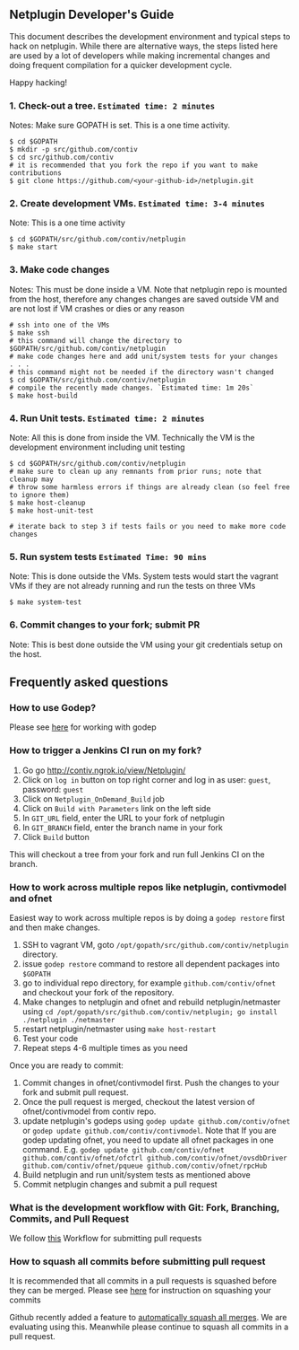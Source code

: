 ## Netplugin Developer's Guide
This document describes the development environment and typical steps to hack on netplugin.
While there are alternative ways, the steps listed here are used by a lot of developers while
making incremental changes and doing frequent compilation for a quicker development cycle.

Happy hacking!

### 1. Check-out a tree. `Estimated time: 2 minutes`
Notes: Make sure GOPATH is set. This is a one time activity.
```
$ cd $GOPATH
$ mkdir -p src/github.com/contiv
$ cd src/github.com/contiv
# it is recommended that you fork the repo if you want to make contributions
$ git clone https://github.com/<your-github-id>/netplugin.git
```

### 2. Create development VMs. `Estimated time: 3-4 minutes`
Note: This is a one time activity
```
$ cd $GOPATH/src/github.com/contiv/netplugin
$ make start
```

### 3. Make code changes
Notes: This must be done inside a VM. Note that netplugin repo is mounted from the host,
therefore any changes changes are saved outside VM and are not lost if VM crashes or dies or any reason
```
# ssh into one of the VMs
$ make ssh
# this command will change the directory to $GOPATH/src/github.com/contiv/netplugin
# make code changes here and add unit/system tests for your changes
. . .
# this command might not be needed if the directory wasn't changed
$ cd $GOPATH/src/github.com/contiv/netplugin
# compile the recently made changes. `Estimated time: 1m 20s`
$ make host-build
```

### 4. Run Unit tests. `Estimated time: 2 minutes`
Note: All this is done from inside the VM. Technically the VM is
the development environment including unit testing
```
$ cd $GOPATH/src/github.com/contiv/netplugin
# make sure to clean up any remnants from prior runs; note that cleanup may
# throw some harmless errors if things are already clean (so feel free to ignore them)
$ make host-cleanup
$ make host-unit-test

# iterate back to step 3 if tests fails or you need to make more code changes
```

### 5. Run system tests `Estimated Time: 90 mins`
Note: This is done outside the VMs. System tests would start the vagrant VMs if
they are not already running and run the tests on three VMs
```
$ make system-test
```

### 6. Commit changes to your fork; submit PR
Note: This is best done outside the VM using your git credentials setup on the host.

## Frequently asked questions

### How to use Godep?
Please see [here](./GoDep.md) for working with godep

### How to trigger a Jenkins CI run on my fork?

1. Go go http://contiv.ngrok.io/view/Netplugin/
2. Click on `log in` button on top right corner and log in as user: `guest`, password: `guest`
3. Click on `Netplugin_OnDemand_Build` job
4. Click on `Build with Parameters` link on the left side
5. In `GIT_URL` field, enter the URL to your fork of netplugin
6. In `GIT_BRANCH` field, enter the branch name in your fork
7. Click `Build` button

This will checkout a tree from your fork and run full Jenkins CI on the branch.

### How to work across multiple repos like netplugin, contivmodel and ofnet

Easiest way to work across multiple repos is by doing a `godep restore` first and then make changes.

1. SSH to vagrant VM, goto `/opt/gopath/src/github.com/contiv/netplugin` directory.
2. issue `godep restore` command to restore all dependent packages into `$GOPATH`
3. go to individual repo directory, for example `github.com/contiv/ofnet` and checkout your fork of the repository.
4. Make changes to netplugin and ofnet and rebuild netplugin/netmaster using `cd /opt/gopath/src/github.com/contiv/netplugin; go install ./netplugin ./netmaster`
5. restart netplugin/netmaster using `make host-restart`
6. Test your code
7. Repeat steps 4-6 multiple times as you need

Once you are ready to commit:

1. Commit changes in ofnet/contivmodel first. Push the changes to your fork and submit pull request.
2. Once the pull request is merged, checkout the latest version of ofnet/contivmodel from contiv repo.
3. update netplugin's godeps using `godep update github.com/contiv/ofnet` or `godep update github.com/contiv/contivmodel`. Note that If you are godep updating ofnet, you need to update all ofnet packages in one command. E.g. `godep update github.com/contiv/ofnet github.com/contiv/ofnet/ofctrl github.com/contiv/ofnet/ovsdbDriver github.com/contiv/ofnet/pqueue github.com/contiv/ofnet/rpcHub`
4. Build netplugin and run unit/system tests as mentioned above
5. Commit netplugin changes and submit a pull request

### What is the development workflow with Git: Fork, Branching, Commits, and Pull Request

We follow [this](https://github.com/sevntu-checkstyle/sevntu.checkstyle/wiki/Development-workflow-with-Git:-Fork,-Branching,-Commits,-and-Pull-Request) Workflow for submitting pull requests

### How to squash all commits before submitting pull request

It is recommended that all commits in a pull requests is squashed before they can be merged. Please see [here](http://makandracards.com/makandra/527-squash-several-git-commits-into-a-single-commit) for instruction on squashing your commits

Github recently added a feature to [automatically squash all merges](https://github.com/blog/2141-squash-your-commits). We are evaluating using this. Meanwhile please continue to squash all commits in a pull request.
